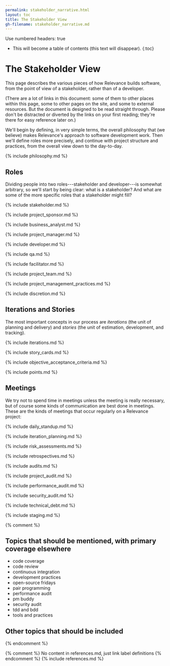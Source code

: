 ```yaml
---
permalink: stakeholder_narrative.html
layout: toc
title: The Stakeholder View
gh-filename: stakeholder_narrative.md
---
```

Use numbered headers: true

* This will become a table of contents (this text will disappear).
{:toc}

# The Stakeholder View

This page describes the various pieces of how Relevance builds software,
from the point of view of a stakeholder, rather than of a developer.

(There are a lot of links in this document: some of them to other places
within this page, some to other pages on the site, and some to external
resources.
But the document is designed to be read straight through.
Please don't be distracted or diverted by the links on your first reading;
they're there for easy reference later on.)

We'll begin by defining, in very simple terms, the overall philosophy that
(we believe) makes Relevance's approach to software development work.
Then we'll define roles more precisely, and continue with project
structure and practices, from the overall view down to the day-to-day.

{% include philosophy.md %}

## Roles

Dividing people into two roles---stakeholder and developer---is somewhat arbitrary,
so we'll start by being clear: what is a stakeholder?
And what are some of the more specific roles that a stakeholder might fill?

{% include stakeholder.md %}

{% include project_sponsor.md %}

{% include business_analyst.md %}

{% include project_manager.md %}

{% include developer.md %}

{% include qa.md %}

{% include facilitator.md %}

{% include project_team.md %}

{% include project_management_practices.md %}

{% include discretion.md %}

## Iterations and Stories

The most important concepts in our process are *iterations* (the unit of planning and delivery)
and *stories* (the unit of estimation, development, and tracking).

{% include iterations.md %}

{% include story_cards.md %}

{% include objective_acceptance_criteria.md %}

{% include points.md %}

## Meetings

We try not to spend time in meetings unless the meeting is really
necessary, but of course some kinds of communication are best done
in meetings.  These are the kinds of meetings that occur regularly
on a Relevance project:

{% include daily_standup.md %}

{% include iteration_planning.md %}

{% include risk_assessments.md %}

{% include retrospectives.md %}

{% include audits.md %}

{% include project_audit.md %}

{% include performance_audit.md %}

{% include security_audit.md %}

{% include technical_debt.md %}

{% include staging.md %}

{% comment %}

## Topics that should be mentioned, with primary coverage elsewhere

* code coverage
* code review
* continuous integration
* development practices
* open-source fridays
* pair programming
* performance audit
* pm buddy
* security audit
* tdd and bdd
* tools and practices

## Other topics that should be included

{% endcomment %}

{% comment %} No content in references.md, just link label definitions {% endcomment %}
{% include references.md %}
